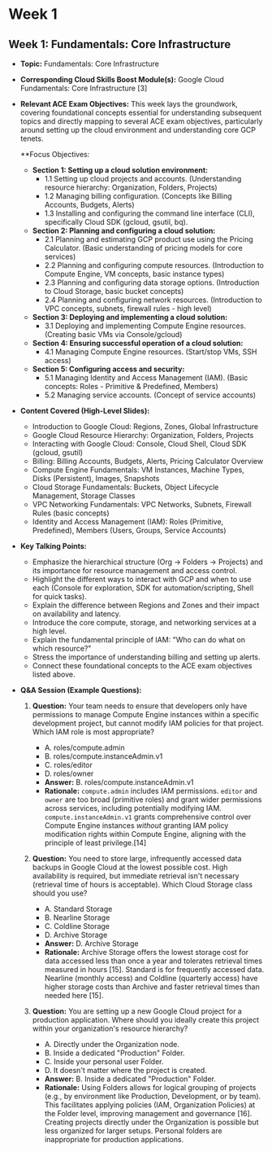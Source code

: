 # Week 1

## **Week 1: Fundamentals: Core Infrastructure**

- **Topic:** Fundamentals: Core Infrastructure
- **Corresponding Cloud Skills Boost Module(s):** Google Cloud Fundamentals: Core Infrastructure [3]
- **Relevant ACE Exam Objectives:** This week lays the groundwork, covering foundational concepts essential for understanding subsequent topics and directly mapping to several ACE exam objectives, particularly around setting up the cloud environment and understanding core GCP tenets.

  **Focus Objectives:

  - **Section 1: Setting up a cloud solution environment:**
    - 1.1 Setting up cloud projects and accounts. (Understanding resource hierarchy: Organization, Folders, Projects)
    - 1.2 Managing billing configuration. (Concepts like Billing Accounts, Budgets, Alerts)
    - 1.3 Installing and configuring the command line interface (CLI), specifically Cloud SDK (gcloud, gsutil, bq).
  - **Section 2: Planning and configuring a cloud solution:**
    - 2.1 Planning and estimating GCP product use using the Pricing Calculator. (Basic understanding of pricing models for core services)
    - 2.2 Planning and configuring compute resources. (Introduction to Compute Engine, VM concepts, basic instance types)
    - 2.3 Planning and configuring data storage options. (Introduction to Cloud Storage, basic bucket concepts)
    - 2.4 Planning and configuring network resources. (Introduction to VPC concepts, subnets, firewall rules - high level)
  - **Section 3: Deploying and implementing a cloud solution:**
    - 3.1 Deploying and implementing Compute Engine resources. (Creating basic VMs via Console/gcloud)
  - **Section 4: Ensuring successful operation of a cloud solution:**
    - 4.1 Managing Compute Engine resources. (Start/stop VMs, SSH access)
  - **Section 5: Configuring access and security:**
    - 5.1 Managing Identity and Access Management (IAM). (Basic concepts: Roles - Primitive & Predefined, Members)
    - 5.2 Managing service accounts. (Concept of service accounts)
- **Content Covered (High-Level Slides):**
  - Introduction to Google Cloud: Regions, Zones, Global Infrastructure
  - Google Cloud Resource Hierarchy: Organization, Folders, Projects
  - Interacting with Google Cloud: Console, Cloud Shell, Cloud SDK (gcloud, gsutil)
  - Billing: Billing Accounts, Budgets, Alerts, Pricing Calculator Overview
  - Compute Engine Fundamentals: VM Instances, Machine Types, Disks (Persistent), Images, Snapshots
  - Cloud Storage Fundamentals: Buckets, Object Lifecycle Management, Storage Classes
  - VPC Networking Fundamentals: VPC Networks, Subnets, Firewall Rules (basic concepts)
  - Identity and Access Management (IAM): Roles (Primitive, Predefined), Members (Users, Groups, Service Accounts)
- **Key Talking Points:**
  - Emphasize the hierarchical structure (Org -> Folders -> Projects) and its importance for resource management and access control.
  - Highlight the different ways to interact with GCP and when to use each (Console for exploration, SDK for automation/scripting, Shell for quick tasks).
  - Explain the difference between Regions and Zones and their impact on availability and latency.
  - Introduce the core compute, storage, and networking services at a high level.
  - Explain the fundamental principle of IAM: "Who can do what on which resource?"
  - Stress the importance of understanding billing and setting up alerts.
  - Connect these foundational concepts to the ACE exam objectives listed above.
- **Q&A Session (Example Questions):**

  1. **Question:** Your team needs to ensure that developers only have permissions to manage Compute Engine instances within a specific development project, but cannot modify IAM policies for that project. Which IAM role is most appropriate?
      - A. roles/compute.admin
      - B. roles/compute.instanceAdmin.v1
      - C. roles/editor
      - D. roles/owner
      - **Answer:** B. roles/compute.instanceAdmin.v1
      - **Rationale:** `compute.admin` includes IAM permissions. `editor` and `owner` are too broad (primitive roles) and grant wider permissions across services, including potentially modifying IAM. `compute.instanceAdmin.v1` grants comprehensive control over Compute Engine instances *without* granting IAM policy modification rights within Compute Engine, aligning with the principle of least privilege.[14]

  2. **Question:** You need to store large, infrequently accessed data backups in Google Cloud at the lowest possible cost. High availability is required, but immediate retrieval isn't necessary (retrieval time of hours is acceptable). Which Cloud Storage class should you use?
      - A. Standard Storage
      - B. Nearline Storage
      - C. Coldline Storage
      - D. Archive Storage
      - **Answer:** D. Archive Storage
      - **Rationale:** Archive Storage offers the lowest storage cost for data accessed less than once a year and tolerates retrieval times measured in hours [15]. Standard is for frequently accessed data. Nearline (monthly access) and Coldline (quarterly access) have higher storage costs than Archive and faster retrieval times than needed here [15].

  3. **Question:** You are setting up a new Google Cloud project for a production application. Where should you ideally create this project within your organization's resource hierarchy?
      - A. Directly under the Organization node.
      - B. Inside a dedicated "Production" Folder.
      - C. Inside your personal user Folder.
      - D. It doesn't matter where the project is created.
      - **Answer:** B. Inside a dedicated "Production" Folder.
      - **Rationale:** Using Folders allows for logical grouping of projects (e.g., by environment like Production, Development, or by team). This facilitates applying policies (IAM, Organization Policies) at the Folder level, improving management and governance [16]. Creating projects directly under the Organization is possible but less organized for larger setups. Personal folders are inappropriate for production applications.
